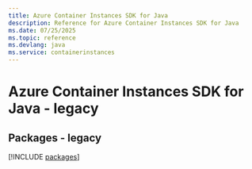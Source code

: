 ```yaml
---
title: Azure Container Instances SDK for Java
description: Reference for Azure Container Instances SDK for Java
ms.date: 07/25/2025
ms.topic: reference
ms.devlang: java
ms.service: containerinstances
---
```

# Azure Container Instances SDK for Java - legacy
## Packages - legacy
[!INCLUDE [packages](container-instances-index.md)]